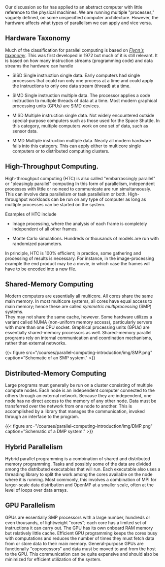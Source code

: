 Our discussion so far has applied to an abstract computer with little 
reference to the physical machines.  We are running multiple "processes," vaguely defined, on some unspecified computer architecture.  However, the hardware
affects what types of parallelism we can apply and vice versa.

## Hardware Taxonomy

Much of the classification for parallel computing is based on [_Flynn's taxonomy_](https://en.wikipedia.org/wiki/Flynn%27s_taxonomy). This was first developed in 1972 but much of it is still relevant.  It is based on how many instruction streams (programming code) and data streams the hardware can handle

- SISD
    Single instruction single data.  Early computers had single processors that could run only one process at a time and could apply the instructions to only one data stream (thread) at a time.

- SIMD
    Single instruction multiple data.  The processor applies a code instruction to multiple threads of data at a time.  Most modern graphical processing units (GPUs) are SIMD devices.

- MISD
    Multiple instruction single data.  Not widely encountered outside special-purpose computers such as those used for the Space Shuttle.  In this category, multiple computers work on one set of data, such as sensor data.

- MIMD
    Multiple instruction multiple data.  Nearly all modern hardware falls into this category.  This can apply either to multicore single computers or to distributed computing clusters.

## High-Throughput Computing.

High-throughput computing (HTC) is also called "embarrassingly parallel" or "pleasingly parallel" computing  In this form of parallelism, independent processes with little or no need to communicate are run simultaneously.  This can involve data parallelism or task parallelism or both.  High-throughput workloads can
be run on any type of computer as long as multiple processes can be started 
on the system.  

Examples of HTC include

- Image processing, where the analysis of each frame is completely independent of all other frames.  

- Monte Carlo simulations.  Hundreds or thousands of models are run with randomized parameters.  

In principle, HTC is 100% efficient; in practice, some gathering and processing of results is necessary.  For instance, in the image-processing example the end product may be a movie, in which case the frames will have to be encoded into a new file.  

## Shared-Memory Computing

Modern computers are essentially all multicore.  All cores share the same
main memory.  In most multicore systems, all cores have equal access to main
memory; hence these are called _symmetric multiprocessing_ (SMP) systems.   
They may not share the same cache, however.  Some hardware utilizes a variant
called NUMA (non-uniform memory access), particularly servers with more than
one CPU socket.  Graphical processing units (GPUs) are essentially shared-memory processors as well.  Shared-memory parallel programs rely on internal
communication and coordination mechanisms, rather than external networks.  

{{< figure src="/courses/parallel-computing-introduction/img/SMP.png" caption="Schematic of an SMP system." >}}

## Distributed-Memory Computing

Large programs must generally be run on a cluster consisting of multiple
compute nodes.  Each node is an independent computer connected to the others
through an external network.  Because they are independent, one node has no
direct access to the memory of any other node.  Data must be transferred over
the network from one node to another.  This is accomplished by a library 
that manages the communication, invoked through an interface to the 
program. 

{{< figure src="/courses/parallel-computing-introduction/img/DMP.png" caption="Schematic of a DMP system." >}}

## Hybrid Parallelism

Hybrid parallel programming is a combination of shared and distributed memory programming.  Tasks and possibly some of the data are divided among the distributed executables that will run.  Each executable also uses a threading library
to split the work among the cores available on the node where it is running.
Most commonly, this involves a combination of MPI for larger-scale data
distribution and OpenMP at a smaller scale, often at the level of loops over
data arrays.

## GPU Parallelism

GPUs are essentially SMP processors with a large number, hundreds or even thousands, of lightweight "cores"; each core has a limited set of instructions it can carry out.  The GPU has its own onboard RAM memory but relatively little cache.  Efficient GPU programming keeps the cores busy with computations and reduces the number of times they must fetch data from or store data to their main memory.  General-purpose GPUs are functionally "coprocessors" and data must be moved to and from the host to the GPU.  This communication can be quite expensive
and should also be minimized for efficient utilization of the system. 
